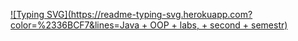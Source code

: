 [![Typing SVG](https://readme-typing-svg.herokuapp.com?color=%2336BCF7&lines=Java + OOP + labs, + second + semestr)](https://git.io/typing-svg)
